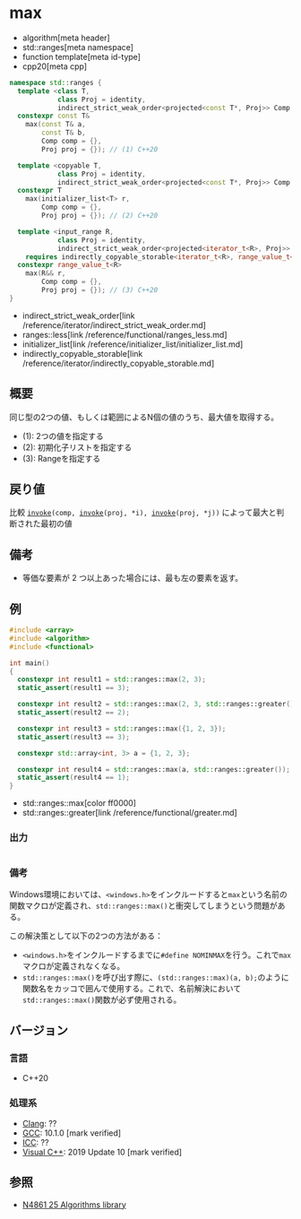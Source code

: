 # max
* algorithm[meta header]
* std::ranges[meta namespace]
* function template[meta id-type]
* cpp20[meta cpp]

```cpp
namespace std::ranges {
  template <class T,
            class Proj = identity,
            indirect_strict_weak_order<projected<const T*, Proj>> Comp = ranges::less>
  constexpr const T&
    max(const T& a,
        const T& b,
        Comp comp = {},
        Proj proj = {}); // (1) C++20

  template <copyable T,
            class Proj = identity,
            indirect_strict_weak_order<projected<const T*, Proj>> Comp = ranges::less>
  constexpr T
    max(initializer_list<T> r,
        Comp comp = {},
        Proj proj = {}); // (2) C++20

  template <input_range R,
            class Proj = identity,
            indirect_strict_weak_order<projected<iterator_t<R>, Proj>> Comp = ranges::less>
    requires indirectly_copyable_storable<iterator_t<R>, range_value_t<R>*>
  constexpr range_value_t<R>
    max(R&& r,
        Comp comp = {},
        Proj proj = {}); // (3) C++20
}
```
* indirect_strict_weak_order[link /reference/iterator/indirect_strict_weak_order.md]
* ranges::less[link /reference/functional/ranges_less.md]
* initializer_list[link /reference/initializer_list/initializer_list.md]
* indirectly_copyable_storable[link /reference/iterator/indirectly_copyable_storable.md]

## 概要
同じ型の2つの値、もしくは範囲によるN個の値のうち、最大値を取得する。

- (1): 2つの値を指定する
- (2): 初期化子リストを指定する
- (3): Rangeを指定する


## 戻り値
比較 [`invoke`](/reference/functional/invoke.md)`(comp, `[`invoke`](/reference/functional/invoke.md)`(proj, *i), `[`invoke`](/reference/functional/invoke.md)`(proj, *j))` によって最大と判断された最初の値

## 備考
- 等価な要素が 2 つ以上あった場合には、最も左の要素を返す。

## 例
```cpp example
#include <array>
#include <algorithm>
#include <functional>

int main()
{
  constexpr int result1 = std::ranges::max(2, 3);
  static_assert(result1 == 3);

  constexpr int result2 = std::ranges::max(2, 3, std::ranges::greater());
  static_assert(result2 == 2);

  constexpr int result3 = std::ranges::max({1, 2, 3});
  static_assert(result3 == 3);

  constexpr std::array<int, 3> a = {1, 2, 3};

  constexpr int result4 = std::ranges::max(a, std::ranges::greater());
  static_assert(result4 == 1);
}
```
* std::ranges::max[color ff0000]
* std::ranges::greater[link /reference/functional/greater.md]

### 出力
```
```

### 備考
Windows環境においては、`<windows.h>`をインクルードすると`max`という名前の関数マクロが定義され、`std::ranges::max()`と衝突してしまうという問題がある。

この解決策として以下の2つの方法がある：

- `<windows.h>`をインクルードするまでに`#define NOMINMAX`を行う。これで`max`マクロが定義されなくなる。
- `std::ranges::max()`を呼び出す際に、`(std::ranges::max)(a, b);`のように関数名をカッコで囲んで使用する。これで、名前解決において`std::ranges::max()`関数が必ず使用される。

## バージョン
### 言語
- C++20

### 処理系
- [Clang](/implementation.md#clang): ??
- [GCC](/implementation.md#gcc): 10.1.0 [mark verified]
- [ICC](/implementation.md#icc): ??
- [Visual C++](/implementation.md#visual_cpp): 2019 Update 10 [mark verified]

## 参照
- [N4861 25 Algorithms library](https://timsong-cpp.github.io/cppwp/n4861/algorithms)
